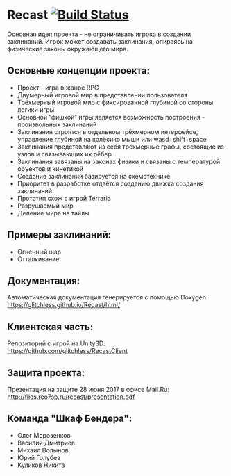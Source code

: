 # Recast [![Build Status](https://travis-ci.org/bender-wardrobe/Recast.svg?branch=master)](https://travis-ci.org/bender-wardrobe/Recast)
Основная идея проекта - не ограничивать игрока в создании заклинаний. Игрок может создавать заклинания, опираясь на физические законы окружающего мира.

## Основные концепции проекта:
- Проект - игра в жанре RPG
- Двумерный игровой мир в представлении пользователя
- Трёхмерный игровой мир с фиксированной глубиной со стороны логики игры
- Основной “фишкой” игры является возможность построения - произвольных заклинаний
- Заклинания строятся в отдельном трёхмерном интерфейсе, управление глубиной на колёсико мыши или wasd+shift+space
- Заклинания представляют из себя трёхмерные графы, состоящие из узлов и связывающих их рёбер
- Заклинания завязаны на законах физики и связаны с температурой объектов и кинетикой
- Создание заклинаний базируется на схемотехнике
- Приоритет в разработке отдаётся созданию движка создания заклинаний
- Прототип схож с игрой Terraria
- Разрушаемый мир
- Деление мира на тайлы

## Примеры заклинаний:
- Огненный шар
- Отталкивание

## Документация:
Автоматическая документация генерируется с помощью Doxygen: https://glitchless.github.io/Recast/html/

## Клиентская часть:
Репозиторий с игрой на Unity3D: https://github.com/glitchless/RecastClient

## Защита проекта:
Презентация на защите 28 июня 2017 в офисе Mail.Ru: http://files.reo7sp.ru/recast/presentation.pdf

## Команда "Шкаф Бендера":
- Олег Морозенков
- Василий Дмитриев
- Михаил Волынов
- Юрий Голубев
- Куликов Никита
